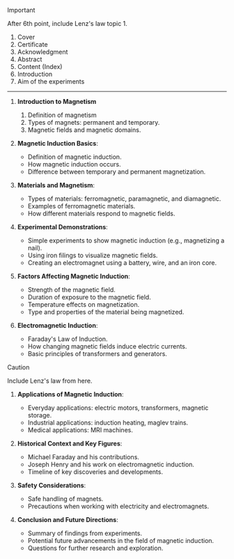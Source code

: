 > [!IMPORTANT]
> After 6th point, include Lenz's law topic 
> 1. 


1. Cover 
2. Certificate 
3. Acknowledgment 
4. Abstract 
5. Content (Index)
6. Introduction 
7. Aim of the experiments

--- 

1. **Introduction to Magnetism** 
    1. Definition of magnetism 
    2. Types of magnets: permanent and temporary.
    3. Magnetic fields and magnetic domains.
2. **Magnetic Induction Basics**:
   - Definition of magnetic induction.
   - How magnetic induction occurs.
   - Difference between temporary and permanent magnetization.

3. **Materials and Magnetism**:
   - Types of materials: ferromagnetic, paramagnetic, and diamagnetic.
   - Examples of ferromagnetic materials.
   - How different materials respond to magnetic fields.

4. **Experimental Demonstrations**:
   - Simple experiments to show magnetic induction (e.g., magnetizing a nail).
   - Using iron filings to visualize magnetic fields.
   - Creating an electromagnet using a battery, wire, and an iron core.

5. **Factors Affecting Magnetic Induction**:
   - Strength of the magnetic field.
   - Duration of exposure to the magnetic field.
   - Temperature effects on magnetization.
   - Type and properties of the material being magnetized.

6. **Electromagnetic Induction**:
   - Faraday's Law of Induction.
   - How changing magnetic fields induce electric currents.
   - Basic principles of transformers and generators.

> [!CAUTION]
> Include Lenz's law from here. 

1. **Applications of Magnetic Induction**:
   - Everyday applications: electric motors, transformers, magnetic storage.
   - Industrial applications: induction heating, maglev trains.
   - Medical applications: MRI machines.

2. **Historical Context and Key Figures**:
   - Michael Faraday and his contributions.
   - Joseph Henry and his work on electromagnetic induction.
   - Timeline of key discoveries and developments.

3. **Safety Considerations**:
   - Safe handling of magnets.
   - Precautions when working with electricity and electromagnets.

4. **Conclusion and Future Directions**:
    - Summary of findings from experiments.
    - Potential future advancements in the field of magnetic induction.
    - Questions for further research and exploration.

